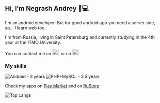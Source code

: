 ## Hi, I’m Negrash Andrey :wave::computer:
I'm an android developer. But for good android app you need a server side, so... I learn web too. 

I'm from Russia, living in Saint Petersburg and currently studying in the 4th year at the ITMO University. 

You can contact me on 
[<img src='https://cdn.jsdelivr.net/npm/simple-icons@3.0.1/icons/telegram.svg' alt='telegram' height='20'>](https://t.me/a_negrash), or on
[<img src='https://cdn.jsdelivr.net/npm/simple-icons@3.0.1/icons/vk.svg' alt='vk' height='20'>](https://vk.com/a_negrash)  

### My skills
![Android - 3 years](https://img.shields.io/badge/Android-3%20years-blue)
![PHP+MySQL - 3,5 years](https://img.shields.io/badge/PHP%20&%20MySQL-3%20years-green)

Check my apps on [Play Market](https://play.google.com/store/apps/dev?id=8229762227486259368) and on [RuStore](https://apps.rustore.ru/developer/muFJipv7qg2WzgPQXItAc7ec9yrVKSOI)

![Top Langs](https://github-readme-stats.vercel.app/api/top-langs/?username=ANegrash&layout=compact)


